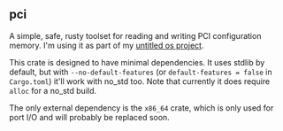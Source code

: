 ## pci

A simple, safe, rusty toolset for reading and writing PCI configuration memory.
I'm using it as part of my [untitled os project](https://github.com/trashbyte/os).

This crate is designed to have minimal dependencies. It uses stdlib by default,
but with `--no-default-features` (or `default-features = false` in `Cargo.toml`)
it'll work with no_std too. Note that currently it does require `alloc` for a
no_std build.

The only external dependency is the `x86_64` crate, which is only used for port I/O
and will probably be replaced soon.
